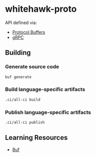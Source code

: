 # whitehawk-proto

API defined via:

- [Protocol Buffers](https://developers.google.com/protocol-buffers)
- [gRPC](https://grpc.io/)

## Building

### Generate source code

```bash
buf generate
```

### Build language-specific artifacts

```bash
.ci/all-ci build
```

### Publish language-specific artifacts

```bash
.ci/all-ci publish
```

## Learning Resources

- [Buf](https://docs.buf.build/introduction)
